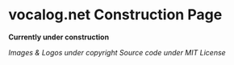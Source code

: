 # vocalog.net Construction Page

__Currently under construction__

*Images & Logos under copyright*
*Source code under MIT License*